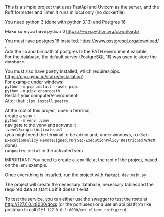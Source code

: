 This is a simple project that uses FastApi and Uvicorn as the server, and the Ruff formatter and linter.
It runs in local only (no dockerfile)

You need python 3 (done with python 3.13) and Postgres 16

Make sure you have python 3
https://www.python.org/downloads/

You must have postgres 16 installed.
https://www.postgresql.org/download/ .
</br>
Add the lib and bin path of postgres to the PATH environment variable.
</br>
For the database, the default server (PostgreSQL 16) was used to store the database.

You must also have poetry installed, which requires pipx. </br>
https://pipx.pypa.io/stable/installation/ </br>
For example under windows: </br>
`python -m pip install --user pipx` </br>
`python -m pipx ensurepath` </br>
Restart your computer/environment </br>
After that:
`pipx install poetry`

At the root of this project, open a terminal, </br>
create a venv :  </br>
`python -m venv .venv` </br>
navigate to the venv and activate it </br>
`.venv\Scripts\Activate.ps1` </br>
(you might need the terminal to be admin and, under windows, run `Set-ExecutionPolicy RemoteSigned`, run
`Set-ExecutionPolicy Restricted` when done) </br>
run`poetry instal` in the activated venv </br>

IMPORTANT: You need to create a .env file at the root of the project, based on the .env.example.

Once everything is installed, run the project with
`fastapi dev main.py` </br>

The project will create the necessary database, necessary tables and the required data at start up if it doesn't exist

To test the service, you can either use the swagger to test the route at http://127.0.0.1:8000/docs (or the port used)
or a use an api platform like postman to call GET `127.0.0.1:8000/get_client_config/:id`




